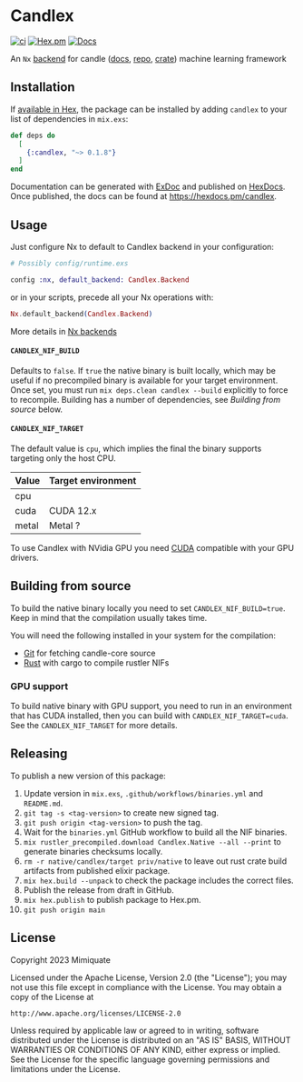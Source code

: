 # Candlex

[![ci](https://github.com/mimiquate/candlex/actions/workflows/ci.yml/badge.svg?branch=main)](https://github.com/mimiquate/candlex/actions?query=branch%3Amain)
[![Hex.pm](https://img.shields.io/hexpm/v/candlex.svg)](https://hex.pm/packages/candlex)
[![Docs](https://img.shields.io/badge/docs-gray.svg)](https://hexdocs.pm/candlex)

An `Nx` [backend](https://hexdocs.pm/nx/Nx.html#module-backends) for candle ([docs](https://huggingface.github.io/candle), [repo](https://github.com/huggingface/candle), [crate](https://crates.io/crates/candle-core)) machine learning framework

## Installation

If [available in Hex](https://hex.pm/docs/publish), the package can be installed
by adding `candlex` to your list of dependencies in `mix.exs`:

```elixir
def deps do
  [
    {:candlex, "~> 0.1.8"}
  ]
end
```

Documentation can be generated with [ExDoc](https://github.com/elixir-lang/ex_doc)
and published on [HexDocs](https://hexdocs.pm). Once published, the docs can
be found at <https://hexdocs.pm/candlex>.

## Usage

Just configure Nx to default to Candlex backend in your configuration:

```elixir
# Possibly config/runtime.exs

config :nx, default_backend: Candlex.Backend
```

or in your scripts, precede all your Nx operations with:

```elixir
Nx.default_backend(Candlex.Backend)
```

More details in [Nx backends](https://hexdocs.pm/nx/Nx.html#module-backends)

#### `CANDLEX_NIF_BUILD`

Defaults to `false`. If `true` the native binary is built locally, which may be useful
if no precompiled binary is available for your target environment. Once set, you
must run `mix deps.clean candlex --build` explicitly to force to recompile.
Building has a number of dependencies, see *Building from source* below.

#### `CANDLEX_NIF_TARGET`

The default value is `cpu`, which implies the final the binary supports targeting
only the host CPU.

| Value | Target environment |
| --- | --- |
| cpu | |
| cuda | CUDA 12.x |
| metal | Metal ? |

To use Candlex with NVidia GPU you need [CUDA](https://developer.nvidia.com/cuda-downloads) compatible with your
GPU drivers.

## Building from source

To build the native binary locally you need to set `CANDLEX_NIF_BUILD=true`.
Keep in mind that the compilation usually takes time.

You will need the following installed in your system for the compilation:

  * [Git](https://git-scm.com) for fetching candle-core source
  * [Rust](https://www.rust-lang.org) with cargo to compile rustler NIFs

### GPU support

To build native binary with GPU support, you need to run in an environment that has CUDA installed,
then you can build with `CANDLEX_NIF_TARGET=cuda`. See the `CANDLEX_NIF_TARGET` for more details.

## Releasing

To publish a new version of this package:

1. Update version in `mix.exs`, `.github/workflows/binaries.yml` and `README.md`.
1. `git tag -s <tag-version>` to create new signed tag.
1. `git push origin <tag-version>` to push the tag.
1. Wait for the `binaries.yml` GitHub workflow to build all the NIF binaries.
1. `mix rustler_precompiled.download Candlex.Native --all --print` to generate binaries checksums locally.
1. `rm -r native/candlex/target priv/native` to leave out rust crate build artifacts from published elixir package.
1. `mix hex.build --unpack` to check the package includes the correct files.
1. Publish the release from draft in GitHub.
1. `mix hex.publish` to publish package to Hex.pm.
1. `git push origin main`

## License

Copyright 2023 Mimiquate

Licensed under the Apache License, Version 2.0 (the "License");
you may not use this file except in compliance with the License.
You may obtain a copy of the License at

    http://www.apache.org/licenses/LICENSE-2.0

Unless required by applicable law or agreed to in writing, software
distributed under the License is distributed on an "AS IS" BASIS,
WITHOUT WARRANTIES OR CONDITIONS OF ANY KIND, either express or implied.
See the License for the specific language governing permissions and
limitations under the License.
